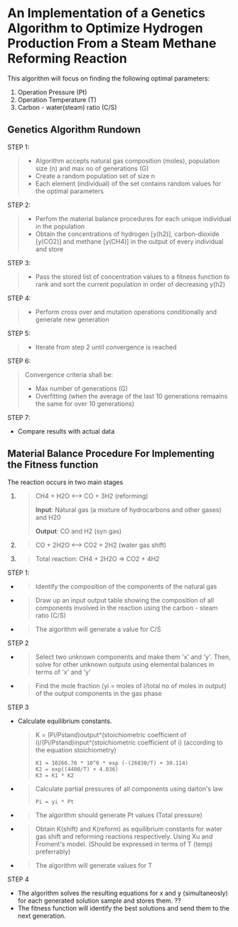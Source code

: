 # An Implementation of a Genetics Algorithm to Optimize Hydrogen Production From a Steam Methane Reforming Reaction

This algorithm will focus on finding the following optimal parameters:
1. Operation Pressure (Pt)
2. Operation Temperature (T)
3. Carbon - water(steam) ratio (C/S)

## Genetics Algorithm Rundown

STEP 1:
> - Algorithm accepts natural gas composition (moles), population size (n) and max no of generations (G)
> -  Create a random population set of size n
> -  Each element (individual) of the set contains random values for the optimal parameters

STEP 2:
> - Perfom the material balance procedures for each unique individual in the population
> - Obtain the concentrations of hydrogen [y(h2)], carbon-dioxide [y(CO2)] and methane [y(CH4)] in the output of every individual and store

STEP 3:
> - Pass the stored list of concentration values to a fitness function to rank and sort the current population in order of decreasing y(h2)

STEP 4:
> - Perform cross over and mutation operations conditionally and generate new generation

STEP 5:
> - Iterate from step 2 until convergence is reached

STEP 6:
> Convergence criteria shall be:
>   - Max number of generations (G)
>   - Overfitting (when the average of the last 10 generations remaains the same for over 10 generations)

STEP 7:
- Compare results with actual data

## Material Balance Procedure For Implementing the Fitness function

The reaction occurs in two main stages

1. > CH4 + H2O  <-->  CO + 3H2 (reforming)
   > 
   > **Input**: Natural gas (a mixture of hydrocarbons and other gases) and H20
   > 
   > **Output**: CO and H2 (syn gas)

2. > CO + 2H2O  <-->  CO2 + 2H2 (water gas shift)

3. > Total reaction: CH4 + 2H2O => CO2 + 4H2

STEP 1:
- > Identify the composition of the components of the natural gas
- > Draw up an input output table showing the composition of all components involved in the reaction using the carbon - steam ratio (C/S)
- > The algorithm will generate a value for C/S

STEP 2
- > Select two unknown components and make them 'x' and 'y'. Then, solve for other unknown outputs using elemental balances in terms of 'x' and 'y'
- > Find the mole fraction (yi = moles of i/total no of moles in output) of the output components in the gas phase

STEP 3
- Calculate equilibrium constants. 
  
  > K = (Pi/Pstand)output^(stoichiometric coefficient of i)/(Pi/Pstand)input^(stoichiometric coefficient of i) (according to the equation stoichiometry)
  > ```
  > K1 = 10266.76 * 10^6 * exp (-(26830/T) + 30.114)
  > K2 = exp((4400/T) + 4.036)
  > K3 = K1 * K2
  > ```
- > Calculate partial pressures of all components using dalton's law 
  > ```
  > Pi = yi * Pt
  > ```
- > The algorithm should generate Pt values (Total pressure)
- > Obtain K(shift) and K(reform) as equilibrium constants for water gas shift and reforming reactions respectively. Using Xu and Froment's model. (Should be expressed in terms of T (temp) preferrably)
- > The algorithm will generate values for T

STEP 4
- The algorithm solves the resulting equations for x and y (simultaneosly) for each generated solution sample and stores them. ??
- The fitness function will identify the best solutions and send them to the next generation.
